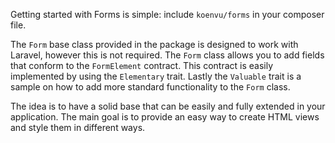 Getting started with Forms is simple: include `koenvu/forms` in your composer file.

The `Form` base class provided in the package is designed to work with Laravel, however this is not required. The `Form` class allows you to add fields that conform to the `FormElement` contract. This contract is easily implemented by using the `Elementary` trait. Lastly the `Valuable` trait is a sample on how to add more standard functionality to the `Form` class.

The idea is to have a solid base that can be easily and fully extended in your application. The main goal is to provide an easy way to create HTML views and style them in different ways.